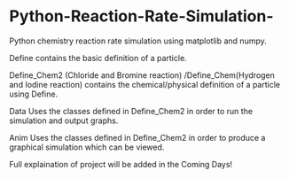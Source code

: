 # Python-Reaction-Rate-Simulation-
Python chemistry reaction rate simulation using matplotlib and numpy. 

Define contains the basic definition of a particle. 

Define_Chem2 (Chloride and Bromine reaction) /Define_Chem(Hydrogen and Iodine reaction) contains the chemical/physical definition of a particle using Define.

Data Uses the classes defined in Define_Chem2 in order to run the simulation and output graphs. 

Anim Uses the classes defined in Define_Chem2 in order to produce a graphical simulation which can be viewed.

Full explaination of project will be added in the Coming Days!
